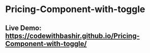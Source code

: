 # Pricing-Component-with-toggle

## Live Demo: https://codewithbashir.github.io/Pricing-Component-with-toggle/
